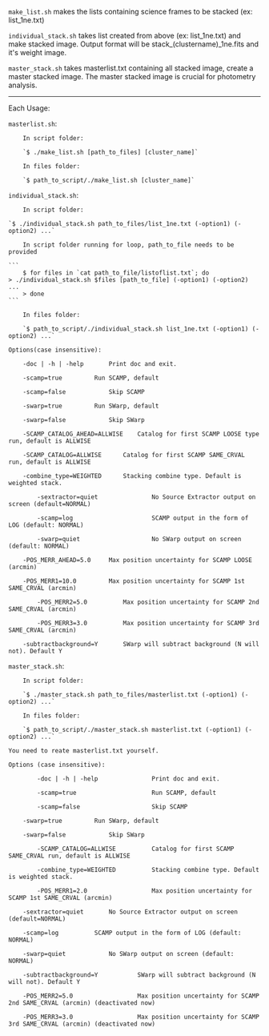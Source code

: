 

`make_list.sh` makes the lists containing science frames to be stacked (ex: list_1ne.txt)

`individual_stack.sh` takes list created from above (ex: list_1ne.txt) and make stacked image.
Output format will be stack_(clustername)_1ne.fits and it's weight image.

`master_stack.sh` takes masterlist.txt containing all stacked image, create a master stacked image.
The master stacked image is crucial for photometry analysis.

---------------------------------------------------------------

Each Usage:

`masterlist.sh`:


        In script folder:

        `$ ./make_list.sh [path_to_files] [cluster_name]`

        In files folder:

        `$ path_to_script/./make_list.sh [cluster_name]`



`individual_stack.sh`:


        In script folder:

	`$ ./individual_stack.sh path_to_files/list_1ne.txt (-option1) (-option2) ...`

        In script folder running for loop, path_to_file needs to be provided

	```
        $ for files in `cat path_to_file/listoflist.txt`; do
	> ./individual_stack.sh $files [path_to_file] (-option1) (-option2) ...
        > done
	```

        In files folder:

        `$ path_to_script/./individual_stack.sh list_1ne.txt (-option1) (-option2) ...`

	Options(case insensitive):

```
	-doc | -h | -help		Print doc and exit.

	-scamp=true			Run SCAMP, default

	-scamp=false			Skip SCAMP

	-swarp=true			Run SWarp, default

	-swarp=false			Skip SWarp

	-SCAMP_CATALOG_AHEAD=ALLWISE	Catalog for first SCAMP LOOSE type run, default is ALLWISE

	-SCAMP_CATALOG=ALLWISE		Catalog for first SCAMP SAME_CRVAL run, default is ALLWISE

	-combine_type=WEIGHTED		Stacking combine type. Default is weighted stack.

        -sextractor=quiet               No Source Extractor output on screen (default=NORMAL)

        -scamp=log                      SCAMP output in the form of LOG (default: NORMAL)

        -swarp=quiet                    No SWarp output on screen (default: NORMAL)

	-POS_MERR_AHEAD=5.0		Max position uncertainty for SCAMP LOOSE (arcmin)

	-POS_MERR1=10.0			Max position uncertainty for SCAMP 1st SAME_CRVAL (arcmin)

        -POS_MERR2=5.0			Max position uncertainty for SCAMP 2nd SAME_CRVAL (arcmin)

        -POS_MERR3=3.0			Max position uncertainty for SCAMP 3rd SAME_CRVAL (arcmin)

	-subtractbackground=Y		SWarp will subtract background (N will not). Default Y
```


`master_stack.sh`:

        In script folder:

        `$ ./master_stack.sh path_to_files/masterlist.txt (-option1) (-option2) ...`

        In files folder:

        `$ path_to_script/./master_stack.sh masterlist.txt (-option1) (-option2) ...`

	You need to reate masterlist.txt yourself.

	Options (case insensitive):

```
        -doc | -h | -help               Print doc and exit.

        -scamp=true                     Run SCAMP, default

        -scamp=false                    Skip SCAMP

	-swarp=true			Run SWarp, default

	-swarp=false			Skip SWarp

        -SCAMP_CATALOG=ALLWISE          Catalog for first SCAMP SAME_CRVAL run, default is ALLWISE

        -combine_type=WEIGHTED          Stacking combine type. Default is weighted stack.

        -POS_MERR1=2.0                  Max position uncertainty for SCAMP 1st SAME_CRVAL (arcmin)

	-sextractor=quiet		No Source Extractor output on screen (default=NORMAL)

	-scamp=log			SCAMP output in the form of LOG (default: NORMAL)

	-swarp=quiet			No SWarp output on screen (default: NORMAL)

	-subtractbackground=Y           SWarp will subtract background (N will not). Default Y

	-POS_MERR2=5.0                  Max position uncertainty for SCAMP 2nd SAME_CRVAL (arcmin) (deactivated now)

	-POS_MERR3=3.0                  Max position uncertainty for SCAMP 3rd SAME_CRVAL (arcmin) (deactivated now)
```




